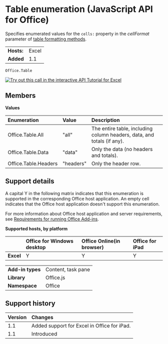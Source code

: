 
# Table enumeration (JavaScript API for Office)
Specifies enumerated values for the  `cells:` property in the _cellFormat_ parameter of [table formatting methods](http://msdn.microsoft.com/library/46b05707-b350-41be-b6b8-311799c71a33%28Office.15%29.aspx).

|||
|:-----|:-----|
|**Hosts:**|Excel|
|**Added**|1.1|

```
Office.Table
```

[![Try out this call in the interactive API Tutorial for Excel](../images/819b84bf-151c-4a12-80c3-d6f8d7c03251.png)](http://officeapitutorial.azurewebsites.net/Redirect.mdl?scenario=Set+Formatting)

## Members


**Values**


|**Enumeration**|**Value**|**Description**|
|:-----|:-----|:-----|
|Office.Table.All|"all"|The entire table, including column headers, data, and totals (if any).|
|Office.Table.Data|"data"|Only the data (no headers and totals).|
|Office.Table.Headers|"headers"|Only the header row.|

## Support details


A capital Y in the following matrix indicates that this enumeration is supported in the corresponding Office host application. An empty cell indicates that the Office host application doesn't support this enumeration.

For more information about Office host application and server requirements, see [Requirements for running Office Add-ins](http://msdn.microsoft.com/library/67340567-bb9a-498c-96d3-3f52f28c16bc%28Office.15%29.aspx).


**Supported hosts, by platform**


||**Office for Windows desktop**|**Office Online(in browser)**|**Office for iPad**|
|:-----|:-----|:-----|:-----|
|**Excel**|Y|Y|Y|

|||
|:-----|:-----|
|**Add-in types**|Content, task pane|
|**Library**|Office.js|
|**Namespace**|Office|

## Support history




|**Version**|**Changes**|
|:-----|:-----|
|1.1|Added support for Excel in Office for iPad.|
|1.1|Introduced|
